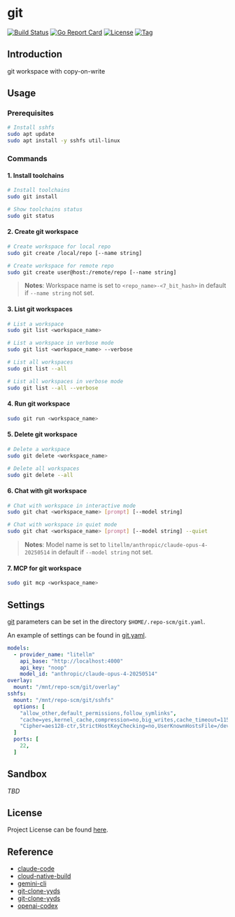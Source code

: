 # git

[![Build Status](https://github.com/repo-scm/git/workflows/ci/badge.svg?branch=main&event=push)](https://github.com/repo-scm/git/actions?query=workflow%3Aci)
[![Go Report Card](https://goreportcard.com/badge/github.com/repo-scm/git)](https://goreportcard.com/report/github.com/repo-scm/git)
[![License](https://img.shields.io/github/license/repo-scm/git.svg)](https://github.com/repo-scm/git/blob/main/LICENSE)
[![Tag](https://img.shields.io/github/tag/repo-scm/git.svg)](https://github.com/repo-scm/git/tags)



## Introduction

git workspace with copy-on-write



## Usage

### Prerequisites

```bash
# Install sshfs
sudo apt update
sudo apt install -y sshfs util-linux
```

### Commands

#### 1. Install toolchains

```bash
# Install toolchains
sudo git install

# Show toolchains status
sudo git status
```

#### 2. Create git workspace

```bash
# Create workspace for local repo
sudo git create /local/repo [--name string]

# Create workspace for remote repo
sudo git create user@host:/remote/repo [--name string]
```

> **Notes**: Workspace name is set to `<repo_name>-<7_bit_hash>` in default if `--name string` not set.

#### 3. List git workspaces

```bash
# List a workspace
sudo git list <workspace_name>

# List a workspace in verbose mode
sudo git list <workspace_name> --verbose

# List all workspaces
sudo git list --all

# List all workspaces in verbose mode
sudo git list --all --verbose
```

#### 4. Run git workspace

```bash
sudo git run <workspace_name>
```

#### 5. Delete git workspace

```bash
# Delete a workspace
sudo git delete <workspace_name>

# Delete all workspaces
sudo git delete --all
```

#### 6. Chat with git workspace

```bash
# Chat with workspace in interactive mode
sudo git chat <workspace_name> [prompt] [--model string]

# Chat with workspace in quiet mode
sudo git chat <workspace_name> [prompt] [--model string] --quiet
```

> **Notes**: Model name is set to `litellm/anthropic/claude-opus-4-20250514` in default if `--model string` not set.

#### 7. MCP for git workspace

```bash
sudo git mcp <workspace_name>
```



## Settings

[git](https://github.com/repo-scm/git) parameters can be set in the directory `$HOME/.repo-scm/git.yaml`.

An example of settings can be found in [git.yaml](https://github.com/repo-scm/git/blob/main/config/git.yaml).

```yaml
models:
  - provider_name: "litellm"
    api_base: "http://localhost:4000"
    api_key: "noop"
    model_id: "anthropic/claude-opus-4-20250514"
overlay:
  mount: "/mnt/repo-scm/git/overlay"
sshfs:
  mount: "/mnt/repo-scm/git/sshfs"
  options: [
    "allow_other,default_permissions,follow_symlinks",
    "cache=yes,kernel_cache,compression=no,big_writes,cache_timeout=115200",
    "Cipher=aes128-ctr,StrictHostKeyChecking=no,UserKnownHostsFile=/dev/null",
  ]
  ports: [
    22,
  ]
```



## Sandbox

*TBD*



## License

Project License can be found [here](LICENSE).



## Reference

- [claude-code](https://github.com/anthropics/claude-code)
- [cloud-native-build](https://docs.cnb.cool/zh/)
- [gemini-cli](https://github.com/google-gemini/gemini-cli)
- [git-clone-yyds](https://cloud.tencent.com/developer/article/2456809)
- [git-clone-yyds](https://cnb.cool/cnb/cool/git-clone-yyds)
- [openai-codex](https://github.com/openai/codex)
